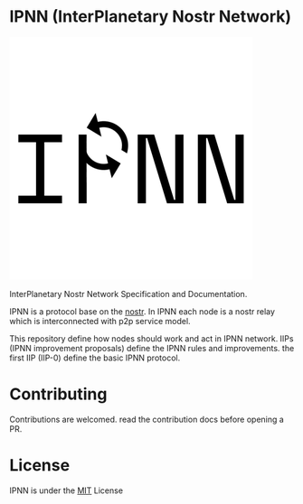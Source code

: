 # IPNN (InterPlanetary Nostr Network)

![ipnn-logo](./assets/readme/ipnn.svg)

InterPlanetary Nostr Network Specification and Documentation.

IPNN is a protocol base on the [nostr](https://nostr.com).
In IPNN each node is a nostr relay which is interconnected with p2p service model.

This repository define how nodes should work and act in IPNN network. IIPs (IPNN improvement proposals) define the IPNN rules and improvements. the first IIP (IIP-0) define the basic IPNN protocol.

# Contributing

Contributions are welcomed. read the contribution docs before opening a PR.

# License

IPNN is under the [MIT](./LICENSE) License
